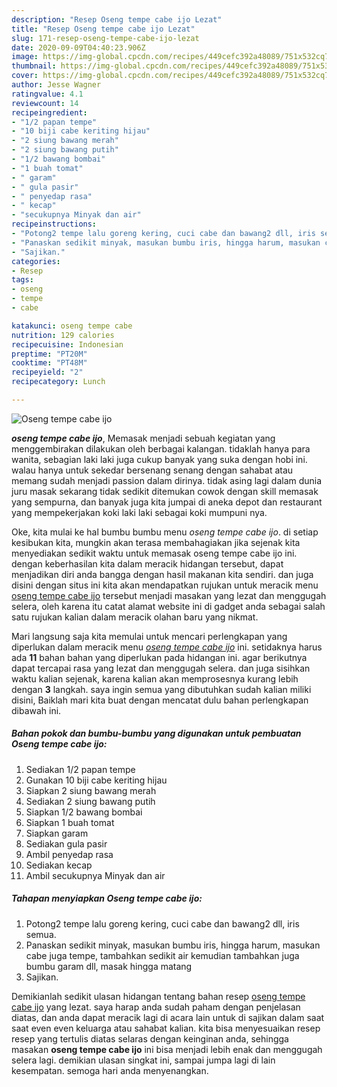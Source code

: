 ```yaml
---
description: "Resep Oseng tempe cabe ijo Lezat"
title: "Resep Oseng tempe cabe ijo Lezat"
slug: 171-resep-oseng-tempe-cabe-ijo-lezat
date: 2020-09-09T04:40:23.906Z
image: https://img-global.cpcdn.com/recipes/449cefc392a48089/751x532cq70/oseng-tempe-cabe-ijo-foto-resep-utama.jpg
thumbnail: https://img-global.cpcdn.com/recipes/449cefc392a48089/751x532cq70/oseng-tempe-cabe-ijo-foto-resep-utama.jpg
cover: https://img-global.cpcdn.com/recipes/449cefc392a48089/751x532cq70/oseng-tempe-cabe-ijo-foto-resep-utama.jpg
author: Jesse Wagner
ratingvalue: 4.1
reviewcount: 14
recipeingredient:
- "1/2 papan tempe"
- "10 biji cabe keriting hijau"
- "2 siung bawang merah"
- "2 siung bawang putih"
- "1/2 bawang bombai"
- "1 buah tomat"
- " garam"
- " gula pasir"
- " penyedap rasa"
- " kecap"
- "secukupnya Minyak dan air"
recipeinstructions:
- "Potong2 tempe lalu goreng kering, cuci cabe dan bawang2 dll, iris semua."
- "Panaskan sedikit minyak, masukan bumbu iris, hingga harum, masukan cabe juga tempe, tambahkan sedikit air kemudian tambahkan juga bumbu garam dll, masak hingga matang"
- "Sajikan."
categories:
- Resep
tags:
- oseng
- tempe
- cabe

katakunci: oseng tempe cabe 
nutrition: 129 calories
recipecuisine: Indonesian
preptime: "PT20M"
cooktime: "PT48M"
recipeyield: "2"
recipecategory: Lunch

---
```



![Oseng tempe cabe ijo](https://img-global.cpcdn.com/recipes/449cefc392a48089/751x532cq70/oseng-tempe-cabe-ijo-foto-resep-utama.jpg)

<b><i>oseng tempe cabe ijo</i></b>, Memasak menjadi sebuah kegiatan yang menggembirakan dilakukan oleh berbagai kalangan. tidaklah hanya para wanita, sebagian laki laki juga cukup banyak yang suka dengan hobi ini. walau hanya untuk sekedar bersenang senang dengan sahabat atau memang sudah menjadi passion dalam dirinya. tidak asing lagi dalam dunia juru masak sekarang tidak sedikit ditemukan cowok dengan skill memasak yang sempurna, dan banyak juga kita jumpai di aneka depot dan restaurant yang mempekerjakan koki laki laki sebagai koki mumpuni nya.

Oke, kita mulai ke hal bumbu bumbu menu <i>oseng tempe cabe ijo</i>. di setiap kesibukan kita, mungkin akan terasa membahagiakan jika sejenak kita menyediakan sedikit waktu untuk memasak oseng tempe cabe ijo ini. dengan keberhasilan kita dalam meracik hidangan tersebut, dapat menjadikan diri anda bangga dengan hasil makanan kita sendiri. dan juga disini dengan situs ini kita akan mendapatkan rujukan untuk meracik menu <u>oseng tempe cabe ijo</u> tersebut menjadi masakan yang lezat dan menggugah selera, oleh karena itu catat alamat website ini di gadget anda sebagai salah satu rujukan kalian dalam meracik olahan baru yang nikmat.




Mari langsung saja kita memulai untuk mencari perlengkapan yang diperlukan dalam meracik menu <u><i>oseng tempe cabe ijo</i></u> ini. setidaknya harus ada <b>11</b> bahan bahan yang diperlukan pada hidangan ini. agar berikutnya dapat tercapai rasa yang lezat dan menggugah selera. dan juga sisihkan waktu kalian sejenak, karena kalian akan memprosesnya kurang lebih dengan <b>3</b> langkah. saya ingin semua yang dibutuhkan sudah kalian miliki disini, Baiklah mari kita buat dengan mencatat dulu bahan perlengkapan dibawah ini.

<!--inarticleads1-->

##### Bahan pokok dan bumbu-bumbu yang digunakan untuk pembuatan Oseng tempe cabe ijo:

1. Sediakan 1/2 papan tempe
1. Gunakan 10 biji cabe keriting hijau
1. Siapkan 2 siung bawang merah
1. Sediakan 2 siung bawang putih
1. Siapkan 1/2 bawang bombai
1. Siapkan 1 buah tomat
1. Siapkan  garam
1. Sediakan  gula pasir
1. Ambil  penyedap rasa
1. Sediakan  kecap
1. Ambil secukupnya Minyak dan air




<!--inarticleads2-->

##### Tahapan menyiapkan Oseng tempe cabe ijo:

1. Potong2 tempe lalu goreng kering, cuci cabe dan bawang2 dll, iris semua.
1. Panaskan sedikit minyak, masukan bumbu iris, hingga harum, masukan cabe juga tempe, tambahkan sedikit air kemudian tambahkan juga bumbu garam dll, masak hingga matang
1. Sajikan.




Demikianlah sedikit ulasan hidangan tentang bahan resep <u>oseng tempe cabe ijo</u> yang lezat. saya harap anda sudah paham dengan penjelasan diatas, dan anda dapat meracik lagi di acara lain untuk di sajikan dalam saat saat even even keluarga atau sahabat kalian. kita bisa menyesuaikan resep resep yang tertulis diatas selaras dengan keinginan anda, sehingga masakan <b>oseng tempe cabe ijo</b> ini bisa menjadi lebih enak dan menggugah selera lagi. demikian ulasan singkat ini, sampai jumpa lagi di lain kesempatan. semoga hari anda menyenangkan.
